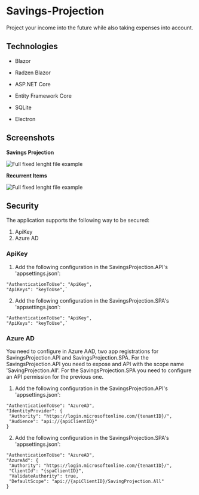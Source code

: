 
# Savings-Projection

Project your income into the future while also taking expenses into account.

  

## Technologies

  

- Blazor

- Radzen Blazor

- ASP.NET Core

- Entity Framework Core

- SQLite

- Electron

  
  
  

## Screenshots

  

**Savings Projection**

![Full fixed lenght file example](docs/SavingsProjection.png)

  
  

**Recurrent Items**

![Full fixed lenght file example](docs/RecurrentItems.png)

  

## Security
The application supports the following way to be secured:

 1. ApiKey
 2. Azure AD

### ApiKey

 1. Add the following configuration in the SavingsProjection.API's 'appsettings.json': 
   ``` 
  "AuthenticationToUse": "ApiKey", 
  "ApiKeys": "keyToUse",`
```
 2. Add the following configuration in the SavingsProjection.SPA's 'appsettings.json': 
   ``` 
  "AuthenticationToUse": "ApiKey", 
  "ApiKeys": "keyToUse",`
```

### Azure AD
You need to configure in Azure AAD, two app registrations for SavingsProjection.API and SavingsProjection.SPA. For the SavingsProjection.API you need to expose and API with the scope name 'SavingProjection.All'. For the SavingsProjection.SPA you need  to configure an API permission for the previous one.

 1. Add the following configuration in the SavingsProjection.API's 'appsettings.json': 
   ``` 
  "AuthenticationToUse": "AzureAD",
"IdentityProvider": {
	"Authority": "https://login.microsoftonline.com/{tenantID}/",
	"Audience": "api://{apiClientID}"
}
```
 2. Add the following configuration in the SavingsProjection.SPA's 'appsettings.json': 
   ``` 
  "AuthenticationToUse": "AzureAD", 
  "AzureAd": {
	"Authority": "https://login.microsoftonline.com/{tenantID}/",
	"ClientId": "{spaClientID}",
	"ValidateAuthority": true,
	"DefaultScope": "api://{apiClientID}/SavingProjection.All"
}
```